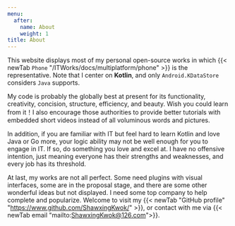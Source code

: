 ```yaml
---
menu:
  after:
    name: About
    weight: 1
title: About
---
```


This website displays most of my personal open-source works in which {{< newTab `Phone` "/ITWorks/docs/multiplatform/phone" >}}
is the representative. Note that I center on **Kotlin**, and only `Android.KDataStore` considers `Java` supports.

My code is probably the globally best at present for its functionality, creativity, concision, structure, efficiency, 
and beauty. Wish you could learn from it！I also encourage those authorities to provide better tutorials with embedded 
short videos instead of all voluminous words and pictures.

In addition, if you are familiar with IT but feel hard to learn Kotlin and love Java or Go more, your logic
ability may not be well enough for you to engage in IT. If so, do something you love and excel
at. I have no offensive intention, just meaning everyone has their strengths and weaknesses, and every
job has its threshold.

At last, my works are not all perfect. Some need plugins with visual interfaces, some are in the proposal stage, and there are 
some other wonderful ideas but not displayed. I need some top company to help complete and popularize. Welcome to visit my 
{{< newTab "GitHub profile" "https://www.github.com/ShawxingKwok/" >}}, or contact with me via 
{{< newTab email "mailto:ShawxingKwok@126.com">}}.